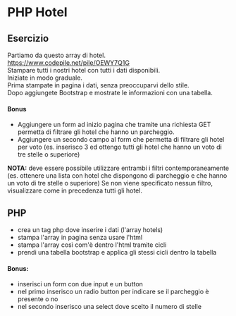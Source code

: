 PHP Hotel
===

## Esercizio

Partiamo da questo array di hotel. https://www.codepile.net/pile/OEWY7Q1G   
Stampare tutti i nostri hotel con tutti i dati disponibili.     
Iniziate in modo graduale.      
Prima stampate in pagina i dati, senza preoccuparvi dello stile.      
Dopo aggiungete Bootstrap e mostrate le informazioni con una tabella.     

#### Bonus
-  Aggiungere un form ad inizio pagina che tramite una richiesta GET permetta di filtrare gli hotel che hanno un parcheggio.      
- Aggiungere un secondo campo al form che permetta di filtrare gli hotel per voto (es. inserisco 3 ed ottengo tutti gli hotel che hanno un voto di tre stelle o superiore)

**NOTA:** deve essere possibile utilizzare entrambi i filtri contemporaneamente (es. ottenere una lista con hotel che dispongono di parcheggio e che hanno un voto di tre stelle o superiore)
Se non viene specificato nessun filtro, visualizzare come in precedenza tutti gli hotel.


## PHP

- crea un tag php dove inserire i dati (l'array hotels)
- stampa l'array in pagina senza usare l'html
- stampa l'array così com'è dentro l'html tramite cicli
- prendi una tabella bootstrap e applica gli stessi cicli dentro la tabella

#### Bonus: 
- inserisci un form con due input e un button
- nel primo inserisco un radio button per indicare se il parcheggio è presente o no
- nel secondo inserisco una select dove scelto il numero di stelle 